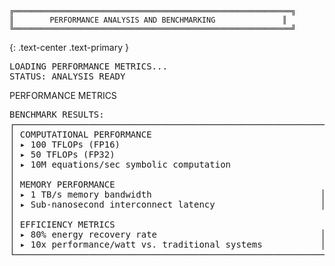 ```
╔══════════════════════════════════════════════════════════════╗
║        PERFORMANCE ANALYSIS AND BENCHMARKING               ║
╚══════════════════════════════════════════════════════════════╝
```
{: .text-center .text-primary }

<div class="container" markdown="1">

<div class="alert alert-info" role="alert">
<pre class="mb-0">
LOADING PERFORMANCE METRICS...
STATUS: ANALYSIS READY
</pre>
</div>

<div class="card mb-4">
    <div class="card-header">
        PERFORMANCE METRICS
    </div>
    <div class="card-body">
        <pre>
BENCHMARK RESULTS:
┌─────────────────────────────────────────────────────────────┐
│ COMPUTATIONAL PERFORMANCE                                   │
│ ▸ 100 TFLOPs (FP16)                                       │
│ ▸ 50 TFLOPs (FP32)                                        │
│ ▸ 10M equations/sec symbolic computation                   │
│                                                           │
│ MEMORY PERFORMANCE                                        │
│ ▸ 1 TB/s memory bandwidth                                │
│ ▸ Sub-nanosecond interconnect latency                    │
│                                                           │
│ EFFICIENCY METRICS                                        │
│ ▸ 80% energy recovery rate                               │
│ ▸ 10x performance/watt vs. traditional systems           │
└─────────────────────────────────────────────────────────────┘
        </pre>
    </div>
</div>

</div>
